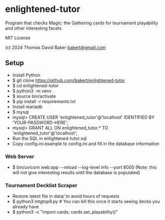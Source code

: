 # enlightened-tutor
Program that checks Magic: the Gathering cards for tournament playability and other interesting facets

MIT License

(c) 2024 Thomas David Baker <bakert@gmail.com>

## Setup
- Install Python
- $ git clone https://github.com/bakert/enlightened-tutor
- $ cd enlightened-tutor
- $ python3 -m venv .
- $ source bin/activate
- $ pip install -r requirements.txt
- Install mariadb
- $ mysql
- mysql> CREATE USER 'enlightened_tutor'@'localhost' IDENTIFIED BY 'YOUR-PASSWORD-HERE';
- mysql> GRANT ALL ON enlightened_tutor.* TO 'enlightened_tutor'@'localhost';
- Run the SQL in enlightened-tutor.sql
- Copy config.ini.example to config.ini and fill in the database information

### Web Server
- $ bin/uvicorn web:app --reload --log-level info --port 8000
(Note: this will not give interesting results until the database is populated)

### Tournament Decklist Scraper
- Restore latest file in data/ to avoid hours of requests
- $ python3 mtgtop8.py # You can kill this once it starts seeing decks you already have
- $ python3 -c "import cards; cards.set_playability()"
